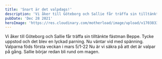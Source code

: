 ```yaml
---
title: 'Snart är det valpdags!'
description: 'Vi åker till Göteborg och Sallie får träffa sin tilltänkte fästman Beppe. Tycke uppstod och det blev en lyckad parning.'
pubDate: 'Dec 28 2021'
heroImage: 'https://res.cloudinary.com/motherload/image/upload/v1703833514/ak/prod/IMG_E3355_0de1d44c41.jpg'
---
```


Vi åker till Göteborg och Sallie får träffa sin tilltänkte fästman Beppe. Tycke uppstod och det blev en lyckad parning. Nu väntar vid med spänning. Valparna föds första veckan i mars 5/1-22 Nu är vi säkra på att det är valpar på gång. Sallie börjar redan bli rund om magen.

